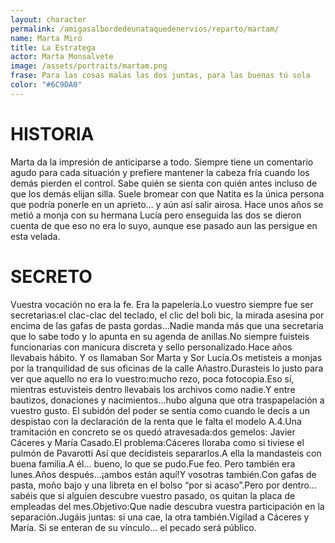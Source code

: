 ```yaml
---
layout: character
permalink: /amigasalbordedeunataquedenervios/reparto/martam/
name: Marta Miró
title: La Estratega
actor: Marta Monsalvete
image: /assets/portraits/martam.png
frase: Para las cosas malas las dos juntas, para las buenas tú sola
color: "#6C9DA0"
---
```


# HISTORIA

Marta da la impresión de anticiparse a todo. Siempre tiene un comentario agudo para cada situación y prefiere mantener la cabeza fría cuando los demás pierden el control. Sabe quién se sienta con quién antes incluso de que los demás elijan silla. Suele bromear con que Natita es la única persona que podría ponerle en un aprieto… y aún así salir airosa. Hace unos años se metió a monja con su hermana Lucía pero enseguida las dos se dieron cuenta de que eso no era lo suyo, aunque ese pasado aun las persigue en esta velada. 

# SECRETO

Vuestra vocación no era la fe. Era la papelería.Lo vuestro siempre fue ser secretarias:el clac-clac del teclado, el clic del boli bic, la mirada asesina por encima de las gafas de pasta gordas…Nadie manda más que una secretaria que lo sabe todo y lo apunta en su agenda de anillas.No siempre fuisteis funcionarias con manicura discreta y sello personalizado.Hace años llevabais hábito. Y os llamaban Sor Marta y Sor Lucía.Os metisteis a monjas por la tranquilidad de sus oficinas de la calle Añastro.Durasteis lo justo para ver que aquello no era lo vuestro:mucho rezo, poca fotocopia.Eso sí, mientras estuvisteis dentro lle­vabais los archivos como nadie.Y entre bautizos, donaciones y nacimientos…hubo alguna que otra traspapelación a vuestro gusto. El subidón del poder se sentía como cuando le decís a un despistao con la declaración de la renta que le falta el modelo A.4.Una tramitación en concreto se os quedó atravesada:dos gemelos: Javier Cáceres y María Casado.El problema:Cáceres lloraba como si tiviese el pulmón de Pavarotti Así que decidisteis separarlos.A ella la mandasteis con buena familia.A él… bueno, lo que se pudo.Fue feo. Pero también era lunes.Años después…¡ambos están aquí!Y vosotras también.Con gafas de pasta, moño bajo y una libreta en el bolso “por si acaso”.Pero por dentro… sabéis que si alguien descubre vuestro pasado, os quitan la placa de empleadas del mes.Objetivo:Que nadie descubra vuestra participación en la separación.Jugáis juntas: si una cae, la otra también.Vigilad a Cáceres y María. Si se enteran de su vínculo… el pecado será público.
